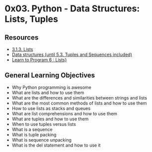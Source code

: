# 0x03. Python - Data Structures: Lists, Tuples

## Resources
* [3.1.3. Lists](https://intranet.alxswe.com/rltoken/VarQbHxfmbnpGnaGp3Nb_A)
* [Data structures (until 5.3. Tuples and Sequences included)](https://intranet.alxswe.com/rltoken/2aa8Mp-V2eSieGeX3OX8yQ)
* [Learn to Program 6 : Lists}](https://intranet.alxswe.com/rltoken/BX2_CuHj1sq4eYGiXbCYSg)

## General Learning Objectives
* Why Python programming is awesome
* What are lists and how to use them
* What are the differences and similarities between strings and lists
* What are the most common methods of lists and how to use them
* How to use lists as stacks and queues
* What are list comprehensions and how to use them
* What are tuples and how to use them
* When to use tuples versus lists
* What is a sequence
* What is tuple packing
* What is sequence unpacking
* What is the del statement and how to use it
